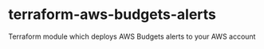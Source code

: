 # terraform-aws-budgets-alerts
Terraform module which deploys AWS Budgets alerts to your AWS account

